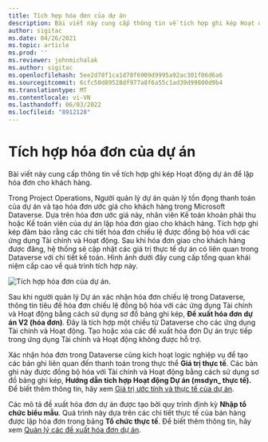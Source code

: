 ```yaml
---
title: Tích hợp hóa đơn của dự án
description: Bài viết này cung cấp thông tin về tích hợp ghi kép Hoạt động dự án để lập hóa đơn cho khách hàng.
author: sigitac
ms.date: 04/26/2021
ms.topic: article
ms.prod: ''
ms.reviewer: johnmichalak
ms.author: sigitac
ms.openlocfilehash: 5ee2d78f1ca1d78f6909d9995a92ac301f06d6a6
ms.sourcegitcommit: 6cfc50d89528df977a8f6a55c1ad39d99800d9b4
ms.translationtype: MT
ms.contentlocale: vi-VN
ms.lasthandoff: 06/03/2022
ms.locfileid: "8912128"
---
```

# <a name="project-invoice-integration"></a>Tích hợp hóa đơn của dự án

Bài viết này cung cấp thông tin về tích hợp ghi kép Hoạt động dự án để lập hóa đơn cho khách hàng.

Trong Project Operations, Người quản lý dự án quản lý tồn đọng thanh toán của dự án và tạo hóa đơn ước giá cho khách hàng trong Microsoft Dataverse. Dựa trên hóa đơn ước giá này, nhân viên Kế toán khoản phải thu hoặc Kế toán viên của dự án lập hóa đơn giao cho khách hàng. Tích hợp ghi kép đảm bảo rằng các chi tiết hóa đơn chiếu lệ được đồng bộ hóa với các ứng dụng Tài chính và Hoạt động. Sau khi hóa đơn giao cho khách hàng được đăng, hệ thống sẽ cập nhật các giá trị thực tế dự án có liên quan trong Dataverse với chi tiết kế toán. Hình ảnh dưới đây cung cấp tổng quan khái niệm cấp cao về quá trình tích hợp này.

   ![Tích hợp hóa đơn của dự án.](./media/DW5Invoicing.png)

Sau khi người quản lý Dự án xác nhận hóa đơn chiếu lệ trong Dataverse, thông tin tiêu đề hóa đơn chiếu lệ đồng bộ hóa với các ứng dụng Tài chính và Hoạt động bằng cách sử dụng sơ đồ bảng ghi kép, **Đề xuất hóa đơn dự án V2 (hóa đơn)**. Đây là tích hợp một chiều từ Dataverse cho các ứng dụng Tài chính và Hoạt động. Tạo hoặc xóa các đề xuất hóa đơn Dự án trực tiếp trong ứng dụng Tài chính và Hoạt động không được hỗ trợ.

Xác nhận hóa đơn trong Dataverse cũng kích hoạt logic nghiệp vụ để tạo các bản ghi liên quan đến thanh toán trong thực thể **Giá trị thực tế**. Các bản ghi này được đồng bộ hóa với Tài chính và Hoạt động bằng cách sử dụng sơ đồ bảng ghi kép, **Hướng dẫn tích hợp Hoạt động Dự án (msdyn\_ thực tế).** Để biết thêm thông tin, hãy xem [Giá trị ước tính và thực tế của dự án](resource-dual-write-estimates-actuals.md). 

Các mô tả đề xuất hóa đơn dự án được tạo bởi quy trình định kỳ **Nhập tổ chức biểu mẫu**. Quá trình này dựa trên các chi tiết thực tế của bán hàng được lập hóa đơn trong bảng **Tổ chức thực tế**. Để biết thêm thông tin, hãy xem [Quản lý các đề xuất hóa đơn dự án](../invoicing/format-update-project-invoice-proposals.md#create-project-invoice-proposals). 
